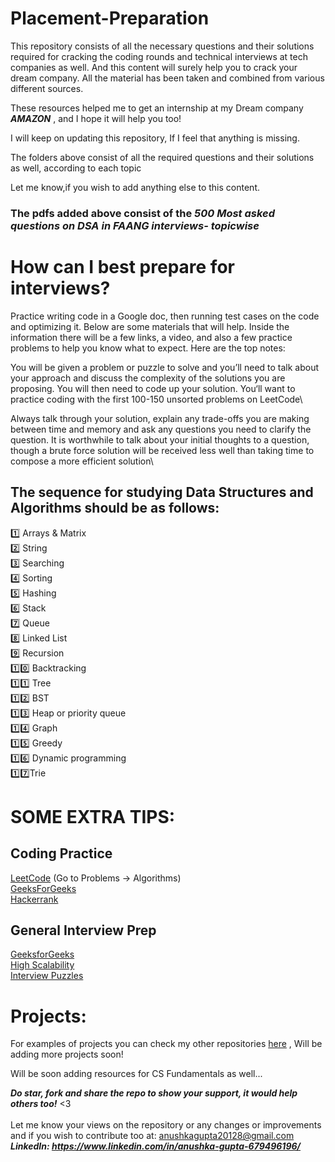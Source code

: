 # Placement-Preparation
This repository consists of all the necessary questions and their solutions required for cracking the coding rounds and technical interviews at tech companies as well. And this content will surely help you to crack your dream company. All the material has been taken and combined from various different sources.

These resources helped me to get an internship at my Dream company ***AMAZON*** , and I hope it will help you too! 

I will keep on updating this repository, If I feel that anything is missing. 

 
The folders above consist of all the required questions and their solutions as well, according to each topic
 
Let me know,if you wish to add anything else to this content.

### The pdfs added above consist of the ***500 Most asked questions on DSA in FAANG interviews- topicwise*** 


# How can I best prepare for interviews? 

Practice writing code in a Google doc, then running test cases on the code and optimizing it. Below are some materials that will help. Inside the information there will be a few links, a video, and also a few practice problems to help you know what to expect. Here are the top notes:

You will be given a problem or puzzle to solve and you’ll need to talk about your approach and discuss the complexity of the solutions you are proposing. You will then need to code up your solution. You‘ll want to practice coding with the first 100-150 unsorted problems on LeetCode\

 
Always talk through your solution, explain any trade-offs you are making between time and memory and ask any questions you need to clarify the question. It is worthwhile to talk about your initial thoughts to a question, though a brute force solution will be received less well than taking time to compose a more efficient solution\
 
 
 ##  The sequence for studying Data Structures and Algorithms should be as follows: 

1️⃣  Arrays & Matrix \
2️⃣  String\
3️⃣ Searching\
4️⃣ Sorting\
5️⃣ Hashing\
6️⃣ Stack\
7️⃣ Queue\
8️⃣ Linked List\
9️⃣ Recursion\
1️⃣0️⃣ Backtracking\
1️⃣1️⃣ Tree\
1️⃣2️⃣ BST\
1️⃣3️⃣ Heap or priority queue\
1️⃣4️⃣ Graph\
1️⃣5️⃣ Greedy\
1️⃣6️⃣ Dynamic programming\
1️⃣7️⃣Trie
 
# SOME EXTRA TIPS:
 
## Coding Practice
[LeetCode](https://leetcode.com/)  (Go to Problems -> Algorithms)\
[GeeksForGeeks](https://practice.geeksforgeeks.org/explore/?page=1)\
[Hackerrank](https://www.hackerrank.com/)

## General Interview Prep
[GeeksforGeeks](https://www.geeksforgeeks.org/) \
[High Scalability](http://highscalability.squarespace.com/) \
[Interview Puzzles](https://www.geeksforgeeks.org/category/puzzles/)


# Projects:

For examples of projects you can check my other repositories [here](www.github.com/anushka23g) , Will be adding more projects soon!
 
Will be soon adding resources for CS Fundamentals as well...
 
 
 
 ***Do star, fork and share the repo to show your support, it would help others too!***  <3 <br>
 <br>
 Let me know your views on the repository or any changes or improvements and if you wish to contribute too at: anushkagupta20128@gmail.com <br>
 ***LinkedIn: https://www.linkedin.com/in/anushka-gupta-679496196/***
